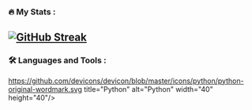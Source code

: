 ### :fire: My Stats :
[![GitHub Streak](http://github-readme-streak-stats.herokuapp.com?user=myuri001&theme=dark&background=000000)](https://git.io/streak-stats)
---
### :hammer_and_wrench: Languages and Tools :
https://github.com/devicons/devicon/blob/master/icons/python/python-original-wordmark.svg  title="Python" alt="Python" width="40" height="40"/>&nbsp;
